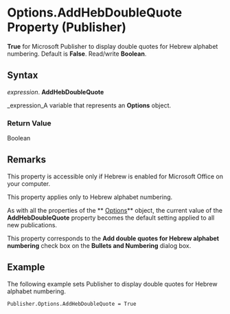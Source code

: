 
# Options.AddHebDoubleQuote Property (Publisher)

 **True** for Microsoft Publisher to display double quotes for Hebrew alphabet numbering. Default is **False**. Read/write  **Boolean**.


## Syntax

 _expression_. **AddHebDoubleQuote**

 _expression_A variable that represents an  **Options** object.


### Return Value

Boolean


## Remarks

This property is accessible only if Hebrew is enabled for Microsoft Office on your computer. 

This property applies only to Hebrew alphabet numbering.

As with all the properties of the  ** [Options](2554cd33-9d94-2622-6fab-19ca33d5a561.md)** object, the current value of the **AddHebDoubleQuote** property becomes the default setting applied to all new publications.

This property corresponds to the  **Add double quotes for Hebrew alphabet numbering** check box on the **Bullets and Numbering** dialog box.


## Example

The following example sets Publisher to display double quotes for Hebrew alphabet numbering.


```
Publisher.Options.AddHebDoubleQuote = True
```

